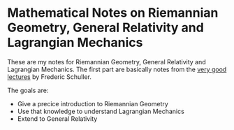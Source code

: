 # Mathematical Notes on Riemannian Geometry, General Relativity and Lagrangian Mechanics


These are my notes for Riemannian Geometry, General Relativity and Lagrangian Mechanics.
The first part are basically notes from the [very good lectures](https://www.youtube.com/watch?v=7G4SqIboeig&list=PLFeEvEPtX_0S6vxxiiNPrJbLu9aK1UVC_)
by Frederic Schuller.

The goals are:
- Give a precice introduction to Riemannian Geometry
- Use that knowledge to understand Lagrangian Mechanics
- Extend to General Relativity
